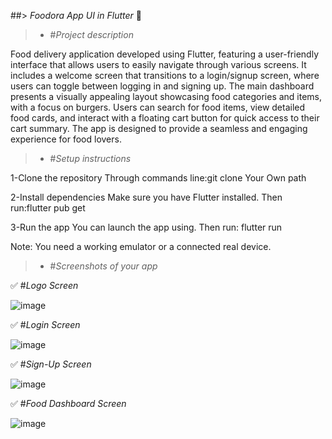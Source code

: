 
##> *Foodora App UI in Flutter* 🍔


 > - #*Project description* 

Food delivery application developed using Flutter, featuring a user-friendly interface that allows users to easily navigate through various screens. It includes a welcome screen that transitions to a login/signup screen, where users can toggle between logging in and signing up. The main dashboard presents a visually appealing layout showcasing food categories and items, with a focus on burgers. Users can search for food items, view detailed food cards, and interact with a floating cart button for quick access to their cart summary. The app is designed to provide a seamless and engaging experience for food lovers.



> - #*Setup instructions*

1-Clone the repository Through commands line:git clone Your Own path

2-Install dependencies Make sure you have Flutter installed. Then run:flutter pub get

3-Run the app You can launch the app using. Then run: flutter run

Note: You need a working emulator or a connected real device.


 > - #*Screenshots of your app*



✅ #*Logo Screen*

![image](https://github.com/user-attachments/assets/beb4afc2-ae79-4e70-acc2-09a013ea814b)



✅ #*Login Screen*

![image](https://github.com/user-attachments/assets/29d3ce86-5d47-4517-9f87-f61ad703ad3a)



✅ #*Sign-Up Screen*

![image](https://github.com/user-attachments/assets/1cc8e78e-61d2-4084-8728-39cd7875e4d5)



✅ #*Food Dashboard Screen*

![image](https://github.com/user-attachments/assets/dffdd0de-2eba-4639-ac56-f60ff43ef6c9)





